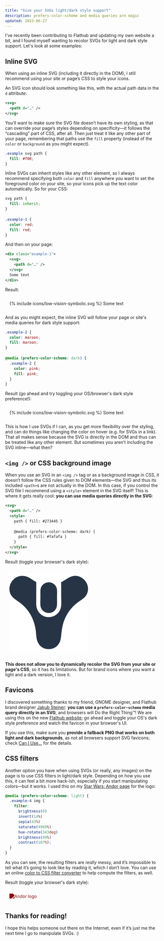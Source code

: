 ```yaml
---
title: "Give your SVGs light/dark style support"
description: prefers-color-scheme and media queries are magic
updated: 2023-06-27
---
```


I've recently been contributing to Flathub and updating my own website a bit, and I found myself wanting to recolor SVGs for light and dark style support. Let's look at some examples:

## Inline SVG

When using an inline SVG (including it directly in the DOM), I still recommend using your site or page’s CSS to style your icons.

An SVG icon should look something like this, with the actual path data in the `d` attribute:

```xml
<svg>
  <path d="…" />
</svg>
```

You’ll want to make sure the SVG file doesn’t have its own styling, as that can override your page’s styles depending on specificity—it follows the “cascading” part of CSS, after all. Then just treat it like any other part of your page, remembering that paths use the `fill` property (instead of the `color` or `background` as you might expect).

```css
.example svg path {
  fill: #f00;
}
```

Inline SVGs can inherit styles like any other element, so I always recommend specifying both `color` and `fill` anywhere you want to set the foreground color on your site, so your icons pick up the text color automatically. So for your CSS:

```css
svg path {
  fill: inherit;
}

.example-1 {
  color: red;
  fill: red;
}
```

And then on your page:

```xml
<div class="example-1">
  <svg>
    <path d="…" />
  </svg>
  Some text
</div>
```

Result:

<div class="example example-1">
  {% include icons/low-vision-symbolic.svg %}
  Some text
  <style>
    svg path {
      color: inherit;
    }

    .example-1 {
      color: red;
      fill: red;
    }
  </style>
</div>

And as you might expect, the inline SVG will follow your page or site's media queries for dark style support:

```css
.example-2 {
  color: maroon;
  fill: maroon;
}

@media (prefers-color-scheme: dark) {
  .example-2 {
    color: pink;
    fill: pink;
  }
}
```

Result (go ahead and try toggling your OS/browser's dark style preference!):

<div class="example example-2">
  {% include icons/low-vision-symbolic.svg %}
  Some text
  <style>
    svg path {
      color: inherit;
    }

    .example-2 {
      color: maroon;
      fill: maroon;
    }

    @media (prefers-color-scheme: dark) {
      .example-2 {
        color: pink;
        fill: pink;
      }
    }
  </style>
</div>

This is how I use SVGs if I can, as you get more flexibility over the styling, and can do things like changing the color on hover (e.g. for SVGs in a link). That all makes sense because the SVG is directly in the DOM and thus can be treated like any other element. But sometimes you aren’t including the SVG inline—what then?

## `<img />` or CSS background image

When you use an SVG in an `<img />` tag or as a background image in CSS, it doesn’t follow the CSS rules given to DOM elements—the SVG and thus its included `<path>`s are not actually in the DOM. In this case, if you control the SVG file I recommend using a `<style>` element in the SVG itself! This is where it gets really cool: **you can use media queries directly in the SVG**:

```xml
<svg>
  <path d="…" />
  <style>
    path { fill: #273445 }

    @media (prefers-color-scheme: dark) {
      path { fill: #fafafa }
    }
  </style>
</svg>
```

Result (toggle your browser's dark style):

<div class="example example-3">
  <img alt="Destiny icon" src="/images/destiny.svg" />
</div>

**This does not allow you to dynamically recolor the SVG from your site or page's CSS**, so it has its limitations. But for brand icons where you want a light and a dark version, I love it.

## Favicons

I discovered something thanks to my friend, GNOME designer, and Flathub brand designer [Jakub Steiner](https://jimmac.eu/): **you can use a `prefers-color-scheme` media query directly in an SVG**, and browsers will Do the Right Thing™! We are using this on the new [Flathub website](https://flathub.org/); go ahead and toggle your OS's dark style preference and watch the favicon in your browser's UI.

If you use this, make sure you **provide a fallback PNG that works on both light and dark backgrounds**, as not all browsers support SVG favicons; check [Can I Use…](https://caniuse.com/link-icon-svg) for the details.

## CSS filters

Another option you have when using SVGs (or really, any images) on the page is to use CSS filters in light/dark style. Depending on how you use this, it can feel a bit more hack-ish, especially if you start manipulating colors—but it works. I used this on my [Star Wars: Andor page](/starwars/andor) for the logo:

```css
@media (prefers-color-scheme: light) {
  .example-4 img {
    filter: 
      brightness(0) 
      invert(14%) 
      sepia(43%) 
      saturate(4969%) 
      hue-rotate(343deg) 
      brightness(89%) 
      contrast(107%);
  }
}
```
As you can see, the resulting filters are _really_ messy, and it’s impossible to tell what it’s going to look like by reading it, which I don’t love. You can use an online [color to CSS filter converter](https://isotropic.co/tool/hex-color-to-css-filter/) to help compute the filters, as well. 

Result (toggle your browser's dark style):

<div class="example example-4">
  <img alt="Andor logo" src="https://cassidyjames.com/images/starwars/andor/logo.png" />
  <style>
  @media (prefers-color-scheme: light) {
    .example-4 img {
      filter: brightness(0) invert(14%) sepia(43%) saturate(4969%) hue-rotate(343deg) brightness(89%) contrast(107%);
    }
  }
  </style>
</div>

## Thanks for reading!

I hope this helps someone out there on the Internet, even if it’s just me the next time I go to manipulate SVGs. :)

<style>
    .example {
      margin: 1em auto;
      padding: 1em;
      background-color: var(--faint);
    }
</style>
